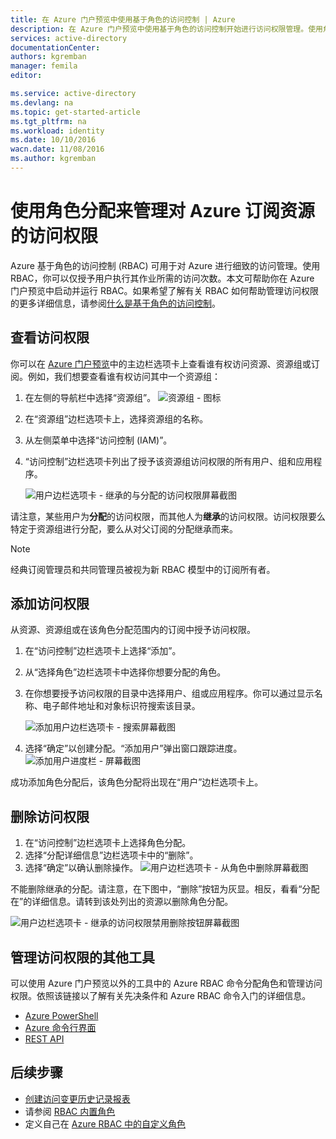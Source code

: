 ```yaml
---
title: 在 Azure 门户预览中使用基于角色的访问控制 | Azure
description: 在 Azure 门户预览中使用基于角色的访问控制开始进行访问权限管理。使用角色分配来分配资源权限。
services: active-directory
documentationCenter: 
authors: kgremban
manager: femila
editor: 

ms.service: active-directory
ms.devlang: na
ms.topic: get-started-article
ms.tgt_pltfrm: na
ms.workload: identity
ms.date: 10/10/2016
wacn.date: 11/08/2016
ms.author: kgremban
---
```


# 使用角色分配来管理对 Azure 订阅资源的访问权限

Azure 基于角色的访问控制 (RBAC) 可用于对 Azure 进行细致的访问管理。使用 RBAC，你可以仅授予用户执行其作业所需的访问次数。本文可帮助你在 Azure 门户预览中启动并运行 RBAC。如果希望了解有关 RBAC 如何帮助管理访问权限的更多详细信息，请参阅[什么是基于角色的访问控制](./role-based-access-control-what-is.md)。

## 查看访问权限
你可以在 [Azure 门户预览](https://portal.azure.cn)中的主边栏选项卡上查看谁有权访问资源、资源组或订阅。例如，我们想要查看谁有权访问其中一个资源组：

1. 在左侧的导航栏中选择“资源组”。
    ![资源组 - 图标](./media/role-based-access-control-configure/resourcegroups_icon.png)
2. 在“资源组”边栏选项卡上，选择资源组的名称。
3. 从左侧菜单中选择“访问控制 (IAM)”。
4. “访问控制”边栏选项卡列出了授予该资源组访问权限的所有用户、组和应用程序。

    ![用户边栏选项卡 - 继承的与分配的访问权限屏幕截图](./media/role-based-access-control-configure/view-access.png)  

请注意，某些用户为**分配**的访问权限，而其他人为**继承**的访问权限。访问权限要么特定于资源组进行分配，要么从对父订阅的分配继承而来。

> [!NOTE]
> 经典订阅管理员和共同管理员被视为新 RBAC 模型中的订阅所有者。

## <a name="add-access"></a> 添加访问权限
从资源、资源组或在该角色分配范围内的订阅中授予访问权限。

1. 在“访问控制”边栏选项卡上选择“添加”。
2. 从“选择角色”边栏选项卡中选择你想要分配的角色。
3. 在你想要授予访问权限的目录中选择用户、组或应用程序。你可以通过显示名称、电子邮件地址和对象标识符搜索该目录。

    ![添加用户边栏选项卡 - 搜索屏幕截图](./media/role-based-access-control-configure/grant-access2.png)

4. 选择“确定”以创建分配。“添加用户”弹出窗口跟踪进度。
    ![添加用户进度栏 - 屏幕截图](./media/role-based-access-control-configure/addinguser_popup.png)

成功添加角色分配后，该角色分配将出现在“用户”边栏选项卡上。

## 删除访问权限

1. 在“访问控制”边栏选项卡上选择角色分配。
2. 选择“分配详细信息”边栏选项卡中的“删除”。
3. 选择“确定”以确认删除操作。
    ![用户边栏选项卡 - 从角色中删除屏幕截图](./media/role-based-access-control-configure/remove-access1.png)

不能删除继承的分配。请注意，在下图中，“删除”按钮为灰显。相反，看看“分配在”的详细信息。请转到该处列出的资源以删除角色分配。

![用户边栏选项卡 - 继承的访问权限禁用删除按钮屏幕截图](./media/role-based-access-control-configure/remove-access2.png)

## 管理访问权限的其他工具
可以使用 Azure 门户预览以外的工具中的 Azure RBAC 命令分配角色和管理访问权限。依照该链接以了解有关先决条件和 Azure RBAC 命令入门的详细信息。

- [Azure PowerShell](./role-based-access-control-manage-access-powershell.md)
- [Azure 命令行界面](./role-based-access-control-manage-access-azure-cli.md)
- [REST API](./role-based-access-control-manage-access-rest.md)

## 后续步骤
- [创建访问变更历史记录报表](./role-based-access-control-access-change-history-report.md)
- 请参阅 [RBAC 内置角色](./role-based-access-built-in-roles.md)
- 定义自己在 [Azure RBAC 中的自定义角色](./role-based-access-control-custom-roles.md)

<!---HONumber=Mooncake_1031_2016-->
